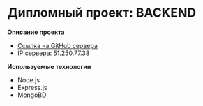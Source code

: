 # Дипломный проект: BACKEND

**Описание проекта**
 * [Ссылка на GitHub сервера]( https://github.com/alexholm222/movies-explorer-api/) 
 * IP сервера: 51.250.77.38

**Используемые технологии**
* Node.js
* Express.js
* MongoBD
